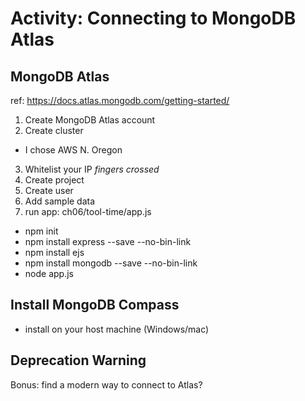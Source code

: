 # Activity: Connecting to MongoDB Atlas
## MongoDB Atlas
ref: https://docs.atlas.mongodb.com/getting-started/

1. Create MongoDB Atlas account
2. Create cluster
  - I chose AWS N. Oregon
3. Whitelist your IP *fingers crossed*
4. Create project
5. Create user
6. Add sample data
7. run app: ch06/tool-time/app.js
  - npm init
  - npm install express --save --no-bin-link
  - npm install ejs
  - npm install mongodb --save --no-bin-link
  - node app.js

## Install MongoDB Compass
- install on your host machine (Windows/mac)

## Deprecation Warning
Bonus: find a modern way to connect to Atlas?